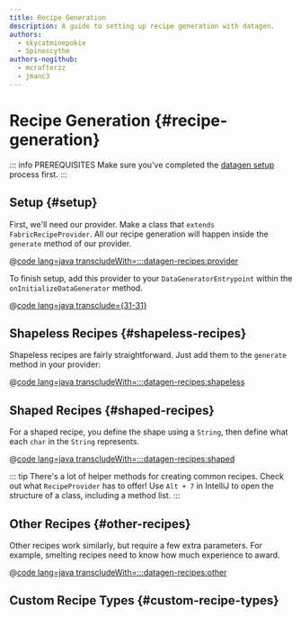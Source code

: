 ```yaml
---
title: Recipe Generation
description: A guide to setting up recipe generation with datagen.
authors:
  - skycatminepokie
  - Spinoscythe
authors-nogithub:
  - mcrafterzz
  - jmanc3
---
```


# Recipe Generation {#recipe-generation}

::: info PREREQUISITES
Make sure you've completed the [datagen setup](./setup) process first.
:::

## Setup {#setup}

First, we'll need our provider. Make a class that `extends FabricRecipeProvider`. All our recipe generation will happen inside the `generate` method of our provider.

@[code lang=java transcludeWith=:::datagen-recipes:provider](@/reference/latest/src/client/java/com/example/docs/datagen/FabricDocsReferenceRecipeProvider.java)

To finish setup, add this provider to your `DataGeneratorEntrypoint` within the `onInitializeDataGenerator` method.

@[code lang=java transclude={31-31}](@/reference/latest/src/client/java/com/example/docs/datagen/FabricDocsReferenceDataGenerator.java)

## Shapeless Recipes {#shapeless-recipes}

Shapeless recipes are fairly straightforward. Just add them to the `generate` method in your provider:

@[code lang=java transcludeWith=:::datagen-recipes:shapeless](@/reference/latest/src/client/java/com/example/docs/datagen/FabricDocsReferenceRecipeProvider.java)

## Shaped Recipes {#shaped-recipes}

For a shaped recipe, you define the shape using a `String`, then define what each `char` in the `String` represents.

@[code lang=java transcludeWith=:::datagen-recipes:shaped](@/reference/latest/src/client/java/com/example/docs/datagen/FabricDocsReferenceRecipeProvider.java)

::: tip
There's a lot of helper methods for creating common recipes. Check out what `RecipeProvider` has to offer! Use `Alt + 7` in IntelliJ to open the structure of a class, including a method list.
:::

## Other Recipes {#other-recipes}

Other recipes work similarly, but require a few extra parameters. For example, smelting recipes need to know how much experience to award.

@[code lang=java transcludeWith=:::datagen-recipes:other](@/reference/latest/src/client/java/com/example/docs/datagen/FabricDocsReferenceRecipeProvider.java)

## Custom Recipe Types {#custom-recipe-types}
